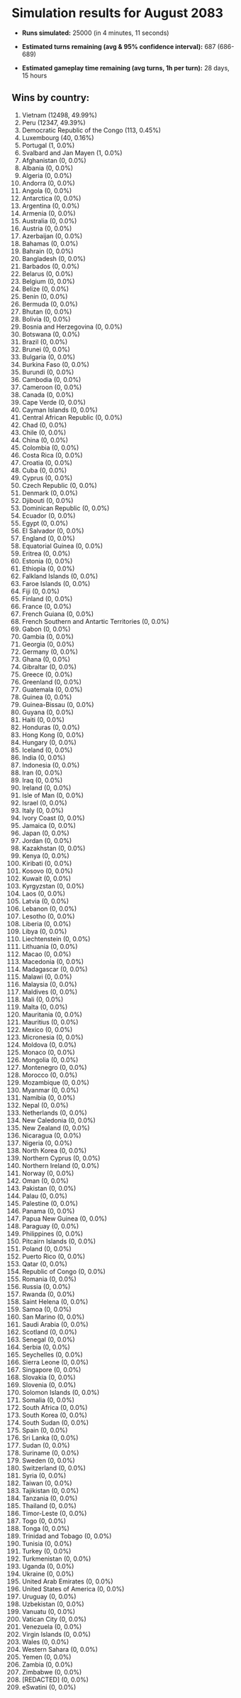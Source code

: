 # Simulation results for August 2083

* **Runs simulated:** 25000 (in 4 minutes, 11 seconds)

* **Estimated turns remaining (avg & 95% confidence interval):** 687 (686-689)

* **Estimated gameplay time remaining (avg turns, 1h per turn):** 28 days, 15 hours

## Wins by country:
1. Vietnam (12498, 49.99%)
2. Peru (12347, 49.39%)
3. Democratic Republic of the Congo (113, 0.45%)
4. Luxembourg (40, 0.16%)
5. Portugal (1, 0.0%)
6. Svalbard and Jan Mayen (1, 0.0%)
7. Afghanistan (0, 0.0%)
8. Albania (0, 0.0%)
9. Algeria (0, 0.0%)
10. Andorra (0, 0.0%)
11. Angola (0, 0.0%)
12. Antarctica (0, 0.0%)
13. Argentina (0, 0.0%)
14. Armenia (0, 0.0%)
15. Australia (0, 0.0%)
16. Austria (0, 0.0%)
17. Azerbaijan (0, 0.0%)
18. Bahamas (0, 0.0%)
19. Bahrain (0, 0.0%)
20. Bangladesh (0, 0.0%)
21. Barbados (0, 0.0%)
22. Belarus (0, 0.0%)
23. Belgium (0, 0.0%)
24. Belize (0, 0.0%)
25. Benin (0, 0.0%)
26. Bermuda (0, 0.0%)
27. Bhutan (0, 0.0%)
28. Bolivia (0, 0.0%)
29. Bosnia and Herzegovina (0, 0.0%)
30. Botswana (0, 0.0%)
31. Brazil (0, 0.0%)
32. Brunei (0, 0.0%)
33. Bulgaria (0, 0.0%)
34. Burkina Faso (0, 0.0%)
35. Burundi (0, 0.0%)
36. Cambodia (0, 0.0%)
37. Cameroon (0, 0.0%)
38. Canada (0, 0.0%)
39. Cape Verde (0, 0.0%)
40. Cayman Islands (0, 0.0%)
41. Central African Republic (0, 0.0%)
42. Chad (0, 0.0%)
43. Chile (0, 0.0%)
44. China (0, 0.0%)
45. Colombia (0, 0.0%)
46. Costa Rica (0, 0.0%)
47. Croatia (0, 0.0%)
48. Cuba (0, 0.0%)
49. Cyprus (0, 0.0%)
50. Czech Republic (0, 0.0%)
51. Denmark (0, 0.0%)
52. Djibouti (0, 0.0%)
53. Dominican Republic (0, 0.0%)
54. Ecuador (0, 0.0%)
55. Egypt (0, 0.0%)
56. El Salvador (0, 0.0%)
57. England (0, 0.0%)
58. Equatorial Guinea (0, 0.0%)
59. Eritrea (0, 0.0%)
60. Estonia (0, 0.0%)
61. Ethiopia (0, 0.0%)
62. Falkland Islands (0, 0.0%)
63. Faroe Islands (0, 0.0%)
64. Fiji (0, 0.0%)
65. Finland (0, 0.0%)
66. France (0, 0.0%)
67. French Guiana (0, 0.0%)
68. French Southern and Antartic Territories (0, 0.0%)
69. Gabon (0, 0.0%)
70. Gambia (0, 0.0%)
71. Georgia (0, 0.0%)
72. Germany (0, 0.0%)
73. Ghana (0, 0.0%)
74. Gibraltar (0, 0.0%)
75. Greece (0, 0.0%)
76. Greenland (0, 0.0%)
77. Guatemala (0, 0.0%)
78. Guinea (0, 0.0%)
79. Guinea-Bissau (0, 0.0%)
80. Guyana (0, 0.0%)
81. Haiti (0, 0.0%)
82. Honduras (0, 0.0%)
83. Hong Kong (0, 0.0%)
84. Hungary (0, 0.0%)
85. Iceland (0, 0.0%)
86. India (0, 0.0%)
87. Indonesia (0, 0.0%)
88. Iran (0, 0.0%)
89. Iraq (0, 0.0%)
90. Ireland (0, 0.0%)
91. Isle of Man (0, 0.0%)
92. Israel (0, 0.0%)
93. Italy (0, 0.0%)
94. Ivory Coast (0, 0.0%)
95. Jamaica (0, 0.0%)
96. Japan (0, 0.0%)
97. Jordan (0, 0.0%)
98. Kazakhstan (0, 0.0%)
99. Kenya (0, 0.0%)
100. Kiribati (0, 0.0%)
101. Kosovo (0, 0.0%)
102. Kuwait (0, 0.0%)
103. Kyrgyzstan (0, 0.0%)
104. Laos (0, 0.0%)
105. Latvia (0, 0.0%)
106. Lebanon (0, 0.0%)
107. Lesotho (0, 0.0%)
108. Liberia (0, 0.0%)
109. Libya (0, 0.0%)
110. Liechtenstein (0, 0.0%)
111. Lithuania (0, 0.0%)
112. Macao (0, 0.0%)
113. Macedonia (0, 0.0%)
114. Madagascar (0, 0.0%)
115. Malawi (0, 0.0%)
116. Malaysia (0, 0.0%)
117. Maldives (0, 0.0%)
118. Mali (0, 0.0%)
119. Malta (0, 0.0%)
120. Mauritania (0, 0.0%)
121. Mauritius (0, 0.0%)
122. Mexico (0, 0.0%)
123. Micronesia (0, 0.0%)
124. Moldova (0, 0.0%)
125. Monaco (0, 0.0%)
126. Mongolia (0, 0.0%)
127. Montenegro (0, 0.0%)
128. Morocco (0, 0.0%)
129. Mozambique (0, 0.0%)
130. Myanmar (0, 0.0%)
131. Namibia (0, 0.0%)
132. Nepal (0, 0.0%)
133. Netherlands (0, 0.0%)
134. New Caledonia (0, 0.0%)
135. New Zealand (0, 0.0%)
136. Nicaragua (0, 0.0%)
137. Nigeria (0, 0.0%)
138. North Korea (0, 0.0%)
139. Northern Cyprus (0, 0.0%)
140. Northern Ireland (0, 0.0%)
141. Norway (0, 0.0%)
142. Oman (0, 0.0%)
143. Pakistan (0, 0.0%)
144. Palau (0, 0.0%)
145. Palestine (0, 0.0%)
146. Panama (0, 0.0%)
147. Papua New Guinea (0, 0.0%)
148. Paraguay (0, 0.0%)
149. Philippines (0, 0.0%)
150. Pitcairn Islands (0, 0.0%)
151. Poland (0, 0.0%)
152. Puerto Rico (0, 0.0%)
153. Qatar (0, 0.0%)
154. Republic of Congo (0, 0.0%)
155. Romania (0, 0.0%)
156. Russia (0, 0.0%)
157. Rwanda (0, 0.0%)
158. Saint Helena (0, 0.0%)
159. Samoa (0, 0.0%)
160. San Marino (0, 0.0%)
161. Saudi Arabia (0, 0.0%)
162. Scotland (0, 0.0%)
163. Senegal (0, 0.0%)
164. Serbia (0, 0.0%)
165. Seychelles (0, 0.0%)
166. Sierra Leone (0, 0.0%)
167. Singapore (0, 0.0%)
168. Slovakia (0, 0.0%)
169. Slovenia (0, 0.0%)
170. Solomon Islands (0, 0.0%)
171. Somalia (0, 0.0%)
172. South Africa (0, 0.0%)
173. South Korea (0, 0.0%)
174. South Sudan (0, 0.0%)
175. Spain (0, 0.0%)
176. Sri Lanka (0, 0.0%)
177. Sudan (0, 0.0%)
178. Suriname (0, 0.0%)
179. Sweden (0, 0.0%)
180. Switzerland (0, 0.0%)
181. Syria (0, 0.0%)
182. Taiwan (0, 0.0%)
183. Tajikistan (0, 0.0%)
184. Tanzania (0, 0.0%)
185. Thailand (0, 0.0%)
186. Timor-Leste (0, 0.0%)
187. Togo (0, 0.0%)
188. Tonga (0, 0.0%)
189. Trinidad and Tobago (0, 0.0%)
190. Tunisia (0, 0.0%)
191. Turkey (0, 0.0%)
192. Turkmenistan (0, 0.0%)
193. Uganda (0, 0.0%)
194. Ukraine (0, 0.0%)
195. United Arab Emirates (0, 0.0%)
196. United States of America (0, 0.0%)
197. Uruguay (0, 0.0%)
198. Uzbekistan (0, 0.0%)
199. Vanuatu (0, 0.0%)
200. Vatican City (0, 0.0%)
201. Venezuela (0, 0.0%)
202. Virgin Islands (0, 0.0%)
203. Wales (0, 0.0%)
204. Western Sahara (0, 0.0%)
205. Yemen (0, 0.0%)
206. Zambia (0, 0.0%)
207. Zimbabwe (0, 0.0%)
208. [REDACTED] (0, 0.0%)
209. eSwatini (0, 0.0%)
